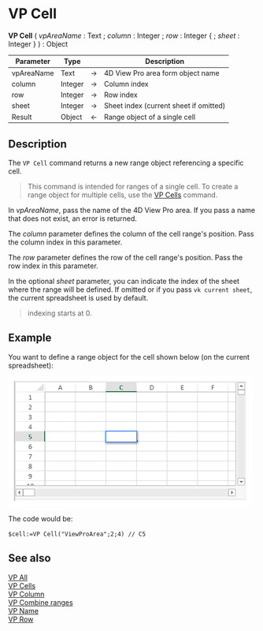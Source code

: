 # VP Cell


**VP Cell** ( *vpAreaName* : Text ; *column* : Integer ; *row* : Integer { ; *sheet* : Integer } )  : Object



|Parameter|Type| |Description|
|---|---|---|---|
|vpAreaName| Text|->|4D View Pro area form object name|
|column|Integer|->|Column index|
|row|Integer|->|Row index|
|sheet|Integer|->|Sheet index (current sheet if omitted)|
|Result|Object|<-|Range object of a single cell|


## Description

The `VP Cell` command returns a new range object referencing a specific cell.

> This command is intended for ranges of a single cell. To create a range object for multiple cells, use the [VP Cells](VP%20Cells.md) command.

In *vpAreaName*, pass the name of the 4D View Pro area. If you pass a name that does not exist, an error is returned.

The *column* parameter defines the column of the cell range's position. Pass the column index in this parameter.

The *row* parameter defines the row of the cell range's position. Pass the row index in this parameter.

In the optional *sheet* parameter, you can indicate the index of the sheet where the range will be defined. If omitted or if you pass `vk current sheet`, the current spreadsheet is used by default.

> indexing starts at 0.

## Example  

You want to define a range object for the cell shown below (on the current spreadsheet):

![vp-cell](../images/cmd_vpCell.png)

The code would be:

```4d
$cell:=VP Cell("ViewProArea";2;4) // C5
```

## See also

[VP All](VP%20All.md)<br/>
[VP Cells](VP%20Cells.md)<br/>
[VP Column](VP%20Column.md)<br/>
[VP Combine ranges](VP%20Combine%20ranges.md)<br/>
[VP Name](VP%20Name.md)<br/>
[VP Row](VP%20Row.md)